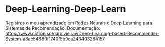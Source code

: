 # Deep-Learning-Deep-Learn
Registros o meu aprendizado em Redes Neurais e Deep Learning para Sistemas de Recomendação.
Documentação:
https://www.notion.so/carolvieirav/Deep-Learning-based-Recommender-System-a8ae54880f1740f5b9ca243403264157
